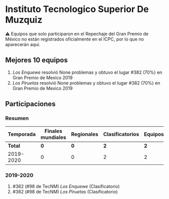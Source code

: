 # Instituto Tecnologico Superior De Muzquiz

:warning: Equipos que solo participaron en el Repechaje del Gran Premio de México no están registrados oficialmente en el ICPC, por lo que no aparecerán aquí.

## Mejores 10 equipos

1. _Los Enquewe_ resolvió None problemas y obtuvo el lugar #382 (70%) en Gran Premio de Mexico 2019
1. _Los Piruetas_ resolvió None problemas y obtuvo el lugar #382 (70%) en Gran Premio de Mexico 2019

## Participaciones

### Resumen

| Temporada | Finales mundiales | Regionales | Clasificatorios | Equipos |
| --- | --- | --- | --- | --- |
| **Total** | **0** | **0** | **2** | **2** |
| 2019-2020 | 0 | 0 | 2 | 2 |

### 2019-2020

1. #382 (#98 de TecNM) _Los Enquewe_ (Clasificatorio)
1. #382 (#98 de TecNM) _Los Piruetas_ (Clasificatorio)



